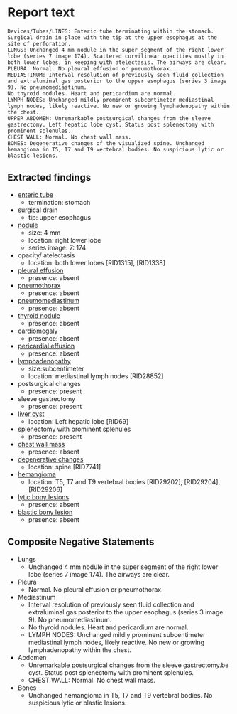 # Report text

```text
Devices/Tubes/LINES: Enteric tube terminating within the stomach. Surgical drain in place with the tip at the upper esophagus at the site of perforation.
LUNGS: Unchanged 4 mm nodule in the super segment of the right lower lobe (series 7 image 174). Scattered curvilinear opacities mostly in both lower lobes, in keeping with atelectasis. The airways are clear.
PLEURA: Normal. No pleural effusion or pneumothorax.
MEDIASTINUM: Interval resolution of previously seen fluid collection and extraluminal gas posterior to the upper esophagus (series 3 image 9). No pneumomediastinum. 
No thyroid nodules. Heart and pericardium are normal.
LYMPH NODES: Unchanged mildly prominent subcentimeter mediastinal lymph nodes, likely reactive. No new or growing lymphadenopathy within the chest.
UPPER ABDOMEN: Unremarkable postsurgical changes from the sleeve gastrectomy. Left hepatic lobe cyst. Status post splenectomy with prominent splenules. 
CHEST WALL: Normal. No chest wall mass.
BONES: Degenerative changes of the visualized spine. Unchanged hemangioma in T5, T7 and T9 vertebral bodies. No suspicious lytic or blastic lesions.
```

## Extracted findings

- [enteric tube](../../definitions/hood/gastric-tube.md)
  - termination: stomach
- surgical drain
  - tip: upper esophagus
- [nodule](../../definitions/hood/pulmonary-nodule.md)
  - size: 4 mm
  - location: right lower lobe
  - series image: 7: 174
- opacity/ atelectasis
  - location: both lower lobes \[RID1315\], \[RID1338\]
- [pleural effusion](../../definitions/hood/pleural-effusion.json)
  - presence: absent
- [pneumothorax](../../definitions/hood/pneumothorax.json)
  - presence: absent
- [pneumomediastinum](../../definitions/hood/pneumomediastinum.json)
  - presence: absent
- [thyroid nodule](../../definitions/hood/thyroid_nodule.json)
  - presence: absent
- [cardiomegaly](../../definitions/upmedic/Cardiomegaly.cde.md)
  - presence: absent
- [pericardial effusion](../../definitions/hood/pericardial-effusion.json)
  - presence: absent
- [lymphadenopathy](../../definitions/hood/mediastinal-lymph-nodes.json)
  - size:subcentimeter
  - location: mediastinal lymph nodes \[RID28852\]
- postsurgical changes
  - presence: present
- sleeve gastrectomy
  - presence: present
- [liver cyst](../../definitions/hood/hepatic-cyst.md)
  - location: Left hepatic lobe \[RID69\]
- splenectomy with prominent splenules
  - presence: present
- [chest wall mass](../../definitions/hood/chest-wall.json)  
  - presence: absent
- [degenerative changes](../../definitions/nuance/thoracic_spine_degenerative_changes.json)
  - location: spine \[RID7741\]
- [hemangioma](../../definitions/nuance/thoracic_spine_hemangioma.json)
  - location: T5, T7 and T9 vertebral bodies \[RID29202\], \[RID29204\], \[RID29206\]
- [lytic bony lesions](../../definitions/hood/lytic-lesion.md)
  - presence: absent
- [blastic bony lesion](../../definitions/hood/sclerotic-lesion.md)
  - presence: absent

## Composite Negative Statements

- Lungs
  - Unchanged 4 mm nodule in the super segment of the right lower lobe (series 7 image 174). The airways are clear.
- Pleura
  - Normal. No pleural effusion or pneumothorax.
- Mediastinum
  - Interval resolution of previously seen fluid collection and extraluminal gas posterior to the upper esophagus (series 3 image 9). No pneumomediastinum.
  - No thyroid nodules. Heart and pericardium are normal.
  - LYMPH NODES: Unchanged mildly prominent subcentimeter mediastinal lymph nodes, likely reactive. No new or growing lymphadenopathy within the chest.
- Abdomen
  - Unremarkable postsurgical changes from the sleeve gastrectomy.be cyst. Status post splenectomy with prominent splenules.
  - CHEST WALL: Normal. No chest wall mass.
- Bones
  - Unchanged hemangioma in T5, T7 and T9 vertebral bodies. No suspicious lytic or blastic lesions.
  